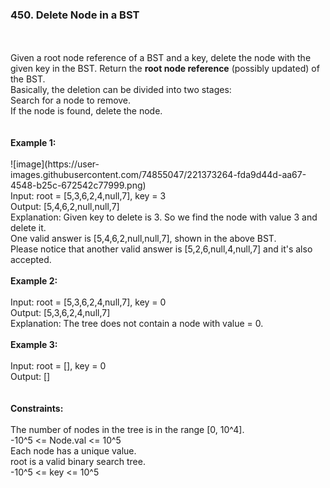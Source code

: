 <h3>450. Delete Node in a BST</h3>
<br>
<br>
Given a root node reference of a BST and a key, delete the node with the given key in the BST. Return the <b>root node reference</b> (possibly updated) of the BST.<br>
Basically, the deletion can be divided into two stages:<br>
Search for a node to remove.<br>
If the node is found, delete the node.<br>
<br> 
<br>
<b>Example 1:</b><br>
<br>
![image](https://user-images.githubusercontent.com/74855047/221373264-fda9d44d-aa67-4548-b25c-672542c77999.png)
<br>
Input: root = [5,3,6,2,4,null,7], key = 3<br>
Output: [5,4,6,2,null,null,7]<br>
Explanation: Given key to delete is 3. So we find the node with value 3 and delete it.<br>
One valid answer is [5,4,6,2,null,null,7], shown in the above BST.<br>
Please notice that another valid answer is [5,2,6,null,4,null,7] and it's also accepted.<br>
<br>
<b>Example 2:</b><br>
<br>
Input: root = [5,3,6,2,4,null,7], key = 0<br>
Output: [5,3,6,2,4,null,7]<br>
Explanation: The tree does not contain a node with value = 0.<br>
<br>
<b>Example 3:</b><br>
<br>
Input: root = [], key = 0<br>
Output: []<br>
<br>
<br>
<b>Constraints:</b><br>
<br>
The number of nodes in the tree is in the range [0, 10^4].<br>
-10^5 <= Node.val <= 10^5<br>
Each node has a unique value.<br>
root is a valid binary search tree.<br>
-10^5 <= key <= 10^5<br>
